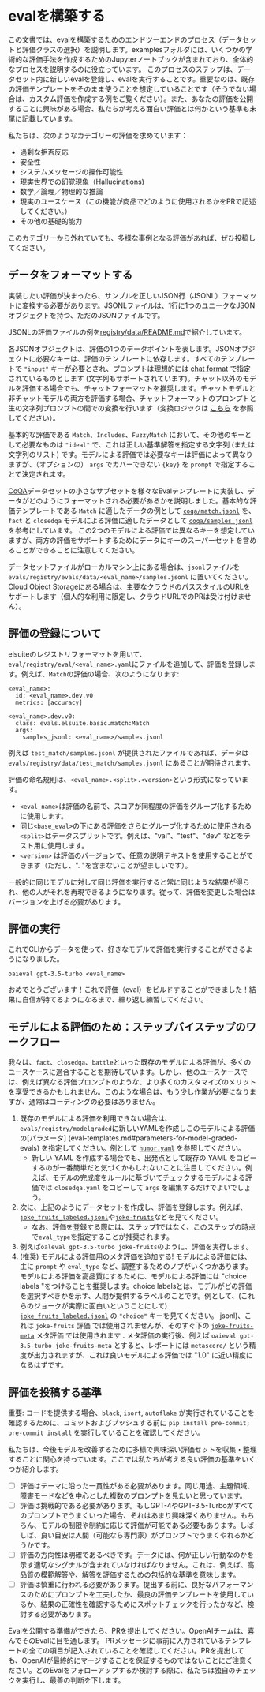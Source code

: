 # evalを構築する

この文書では、evalを構築するためのエンドツーエンドのプロセス（データセットと評価クラスの選択）を説明します。examplesフォルダには、いくつかの学術的な評価手法を作成するためのJupyterノートブックが含まれており、全体的なプロセスを説明するのに役立っています。
このプロセスのステップは、データセット内に新しいevalを登録し、evalを実行することです。重要なのは、既存の評価テンプレートをそのまま使うことを想定していることです（そうでない場合は、カスタム評価を作成する例をご覧ください）。また、あなたの評価を公開することに興味がある場合、私たちが考える面白い評価とは何かという基準も末尾に記載しています。

私たちは、次のようなカテゴリーの評価を求めています：

- 過剰な拒否反応
- 安全性
- システムメッセージの操作可能性
- 現実世界での幻覚現象（Hallucinations)
- 数学／論理／物理的な推論
- 現実のユースケース（この機能が商品でどのように使用されるかをPRで記述してください。）
- その他の基礎的能力

このカテゴリーから外れていても、多様な事例となる評価があれば、ぜひ投稿してください。

## データをフォーマットする

実装したい評価が決まったら、サンプルを正しいJSON行（JSONL）フォーマットに変換する必要があります。JSONLファイルは、1行に1つのユニークなJSONオブジェクトを持つ、ただのJSONファイルです。

JSONLの評価ファイルの例を[registry/data/README.md](../eval/registry/data/README.md)で紹介しています。

各JSONオブジェクトは、評価の1つのデータポイントを表します。JSONオブジェクトに必要なキーは、評価のテンプレートに依存します。すべてのテンプレートで `"input"` キーが必要とされ、プロンプトは理想的には [chat format](https://platform.openai.com/docs/guides/chat/introduction) で指定されているものとします (文字列もサポートされています)。チャット以外のモデルを評価する場合でも、チャットフォーマットを推奨します。チャットモデルと非チャットモデルの両方を評価する場合、チャットフォーマットのプロンプトと生の文字列プロンプトの間での変換を行います（変換ロジックは [こちら](../eval/prompt/base.py) を参照してください）。

基本的な評価である `Match`、`Includes`、`FuzzyMatch` において、その他のキーとして必要なものは `"ideal"` で、これは正しい基準解答を指定する文字列 (または文字列のリスト) です。モデルによる評価では必要なキーは評価によって異なりますが、（オプションの） `args` でカバーできない `{key}` を `prompt` で指定することで決定されます。

[CoQA](https://stanfordnlp.github.io/coqa/)データセットの小さなサブセットを様々なEvalテンプレートに実装し、データがどのようにフォーマットされる必要があるかを説明しました。基本的な評価テンプレートである `Match` に適したデータの例として [`coqa/match.jsonl`](../evals/registry/data/coqa/match.jsonl) を、`fact` と `closedqa` モデルによる評価に適したデータとして [`coqa/samples.jsonl`](../evals/registry/data/coqa/samples.jsonl) を参考にしています。
この2つのモデルによる評価では異なるキーを想定していますが、両方の評価をサポートするためにデータにキーのスーパーセットを含めることができることに注意してください。

データセットファイルがローカルマシン上にある場合は、`jsonl`ファイルを `evals/registry/evals/data/<eval_name>/samples.jsonl` に置いてください。Cloud Object Storageにある場合は、主要なクラウドのパススタイルのURLをサポートします（個人的な利用に限定し、クラウドURLでのPRは受け付けません）。

## 評価の登録について

elsuiteのレジストリフォーマットを用いて、`eval/registry/eval/<eval_name>.yaml`にファイルを追加して、評価を登録します。例えば、`Match`の評価の場合、次のようになります:
```
<eval_name>:
  id: <eval_name>.dev.v0
  metrics: [accuracy]

<eval_name>.dev.v0:
  class: evals.elsuite.basic.match:Match
  args:
    samples_jsonl: <eval_name>/samples.jsonl
```

例えば `test_match/samples.jsonl` が提供されたファイルであれば、データは `evals/registry/data/test_match/samples.jsonl` にあることが期待されます。

評価の命名規則は、`<eval_name>.<split>.<version>`という形式になっています。
- `<eval_name>`は評価の名前で、スコアが同程度の評価をグループ化するために使用します。
- 同じ`<base_eval>`の下にある評価をさらにグループ化するために使用される`<split>`はデータスプリットです。例えば、"val"、"test"、"dev" などをテスト用に使用します。
- `<version>` は評価のバージョンで、任意の説明テキストを使用することができます（ただし、". "を含まないことが望ましいです）。

一般的に同じモデルに対して同じ評価を実行すると常に同じような結果が得られ、他の人がそれを再現できるようになります。従って、評価を変更した場合はバージョンを上げる必要があります。

## 評価の実行

これでCLIからデータを使って、好きなモデルで評価を実行することができるようになりました。
```
oaieval gpt-3.5-turbo <eval_name>
```
おめでとうございます！これで評価（eval）をビルドすることができました！結果に自信が持てるようになるまで、繰り返し練習してください。

## モデルによる評価のため：ステップバイステップのワークフロー

我々は、`fact`、`closedqa`、`battle`といった既存のモデルによる評価が、多くのユースケースに適合することを期待しています。しかし、他のユースケースでは、例えば異なる評価プロンプトのような、より多くのカスタマイズのメリットを享受できるかもしれません。このような場合は、もう少し作業が必要になりますが、通常はコーディングの必要はありません。

1. 既存のモデルによる評価を利用できない場合は、`evals/registry/modelgraded`に新しいYAMLを作成しこのモデルによる評価の[パラメータ] (eval-templates.md#parameters-for-model-graded-evals) を指定してください。例として [`humor.yaml`](../evals/registry/modelgraded/humor.yaml) を参照してください。
    - 新しい YAML を作成する場合でも、出発点として既存の YAML をコピーするのが一番簡単だと気づくかもしれないことに注目してください。例えば、モデルの完成度をルールに基づいてチェックするモデルによる評価では `closedqa.yaml` をコピーして `args` を編集するだけでよいでしょう。
2. 次に、上記のようにデータセットを作成し、評価を登録します。例えば、[`joke_fruits_labeled.jsonl`](../eval/registry/data/test_metaeval/joke_fruits_labeled.jsonl)や[`joke-fruits`](../eval/registry/eval/test-modelgraded.yaml)などを見てください。
    - なお、評価を登録する際には、ステップ1ではなく、このステップの時点で`eval_type`を指定することが推奨されます。
3. 例えば`oaleval gpt-3.5-turbo joke-fruits`のように、評価を実行します。
4. (推奨) モデルによる評価用のメタ評価を追加する! モデルによる評価には、主に `prompt` や `eval_type` など、調整するためのノブがいくつかあります。モデルによる評価を高品質にするために、モデルによる評価には "choice labels "をつけることを推奨します。choice labelsとは、モデルがどの評価を選択すべきかを示す、人間が提供するラベルのことです。例として、(これらのジョークが実際に面白いということにして) [`joke_fruits_labeled.jsonl`](../evals/registry/data/test_metaeval/joke_fruits_labeled.) の `"choice"` キーを見てください。 jsonl)、これは `joke-fruits` 評価 では使用されませんが、そのすぐ下の [`joke-fruits-meta`](../evals/registry/evals/test-modelgraded.yaml) メタ評価 では使用されます . メタ評価の実行後、例えば `oaieval gpt-3.5-turbo joke-fruits-meta` とすると、レポートには `metascore/` という精度が出力されますが、これは良いモデルによる評価では "1.0" に近い精度になるはずです。

## 評価を投稿する基準

重要: コードを提供する場合、`black`, `isort`, `autoflake` が実行されていることを確認するために、コミットおよびプッシュする前に `pip install pre-commit; pre-commit install` を実行していることを確認してください。

私たちは、今後モデルを改善するために多様で興味深い評価セットを収集・整理することに関心を持っています。ここでは私たちが考える良い評価の基準をいくつか紹介します。
- [ ] 評価はテーマに沿った一貫性がある必要があります。同じ用途、主題領域、障害モードなどを中心とした複数のプロンプトを見たいと思っています。
- [ ] 評価は挑戦的である必要があります。もしGPT-4やGPT-3.5-Turboがすべてのプロンプトでうまくいった場合、それはあまり興味深くありません。もちろん、モデルの制限や制約に応じて評価が可能である必要もあります。しばしば、良い目安は人間（可能なら専門家）がプロンプトでうまくやれるかどうかです。
- [ ] 評価の方向性は明確であるべきです。データには、何が正しい行動なのかを示す適切なシグナルが含まれていなければなりません。これは、例えば、高品質の模範解答や、解答を評価するための包括的な基準を意味します。
- [ ] 評価は慎重に行われる必要があります。提出する前に、良好なパフォーマンスのためにプロンプトを工夫したか、最良の評価テンプレートを使用しているか、結果の正確性を確認するためにスポットチェックを行ったかなど、検討する必要があります。

Evalを公開する準備ができたら、PRを提出してください。OpenAIチームは、喜んでそのEvalに目を通します。 PRメッセージに事前に入力されているテンプレートの全ての項目が記入されていることを確認してください。PRを提出しても、OpenAIが最終的にマージすることを保証するものではないことにご注意ください。どのEvalをフォローアップするか検討する際に、私たちは独自のチェックを実行し、最善の判断を下します。
